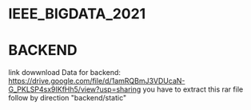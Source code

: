 # IEEE_BIGDATA_2021
# BACKEND
link dowwnload Data for backend: https://drive.google.com/file/d/1amRQBmJ3VDUcaN-G_PKLSP4sx9IKfHh5/view?usp=sharing
you have to extract this rar file follow by direction "backend/static"
